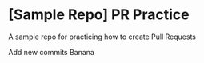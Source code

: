 # [Sample Repo] PR Practice
A sample repo for practicing how to create Pull Requests

Add new commits
Banana

